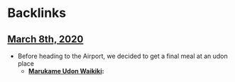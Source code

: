 
# Backlinks
## [March 8th, 2020](<March 8th, 2020.md>)
- Before heading to the Airport, we decided to get a final meal at an udon place
    - **[Marukame Udon Waikiki](<Marukame Udon Waikiki.md>):**

